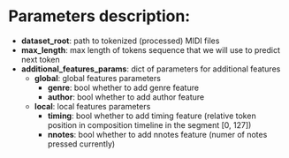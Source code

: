 # Parameters description:

* **dataset_root**: path to tokenized (processed) MIDI files
* **max_length**: max length of tokens sequence that we will use to predict next token
* **additional_features_params**: dict of parameters for additional features
    * **global**: global features parameters
        * **genre**: bool whether to add genre feature
        * **author**: bool whether to add author feature
    * **local**: local features parameters
        * **timing**: bool whether to add timing feature (relative token position in composition timeline in the segment [0, 127])
        * **nnotes**: bool whether to add nnotes feature (numer of notes pressed currently)
